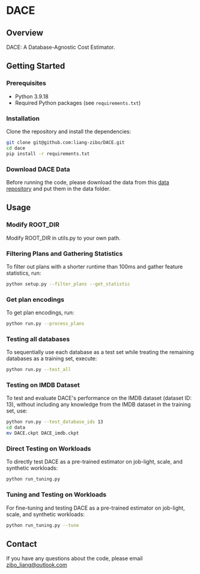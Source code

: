 # DACE

## Overview
DACE: A Database-Agnostic Cost Estimator.

## Getting Started

### Prerequisites
- Python 3.9.18
- Required Python packages (see `requirements.txt`)

### Installation
Clone the repository and install the dependencies:
```bash
git clone git@github.com:liang-zibo/DACE.git
cd dace
pip install -r requirements.txt
```

### Download DACE Data
Before running the code, please download the data from this
[data repository](https://figshare.com/s/58a0e03829db15bef555) and put them in the data folder.

## Usage
### Modify ROOT_DIR
Modify ROOT_DIR in utils.py to your own path.

### Filtering Plans and Gathering Statistics
To filter out plans with a shorter runtime than 100ms and gather feature statistics, run:
```bash
python setup.py --filter_plans --get_statistic
```

### Get plan encodings
To get plan encodings, run:
```bash
python run.py --process_plans
```

### Testing all databases
To sequentially use each database as a test set while treating the remaining databases as a training set, execute:
```bash
python run.py --test_all
```

### Testing on IMDB Dataset
To test and evaluate DACE's performance on the IMDB dataset (dataset ID: 13), without including any knowledge from the IMDB dataset in the training set, use:
```bash
python run.py --test_database_ids 13
cd data
mv DACE.ckpt DACE_imdb.ckpt
```

### Direct Testing on Workloads
To directly test DACE as a pre-trained estimator on job-light, scale, and synthetic workloads:
```bash
python run_tuning.py
```

### Tuning and Testing on Workloads
For fine-tuning and testing DACE as a pre-trained estimator on job-light, scale, and synthetic workloads:
```bash
python run_tuning.py --tune
```

## Contact

If you have any questions about the code, please email [zibo_liang@outlook.com](mailto:zibo_liang@outlook.com)